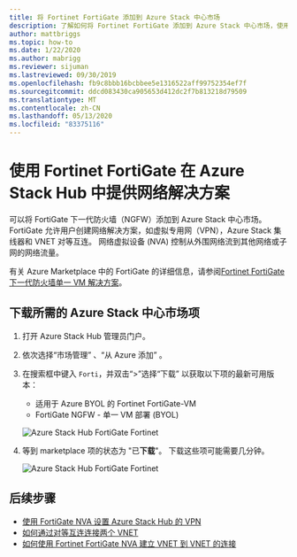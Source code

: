 ```yaml
---
title: 将 Fortinet FortiGate 添加到 Azure Stack 中心市场
description: 了解如何将 Fortinet FortiGate 添加到 Azure Stack 中心市场，使用户能够创建网络解决方案。
author: mattbriggs
ms.topic: how-to
ms.date: 1/22/2020
ms.author: mabrigg
ms.reviewer: sijuman
ms.lastreviewed: 09/30/2019
ms.openlocfilehash: fb9c8bbb16bcbbee5e1316522aff99752354ef7f
ms.sourcegitcommit: ddcd083430ca905653d412dc2f7b813218d79509
ms.translationtype: MT
ms.contentlocale: zh-CN
ms.lasthandoff: 05/13/2020
ms.locfileid: "83375116"
---
```

# <a name="offer-a-network-solution-in-azure-stack-hub-with-fortinet-fortigate"></a>使用 Fortinet FortiGate 在 Azure Stack Hub 中提供网络解决方案

可以将 FortiGate 下一代防火墙（NGFW）添加到 Azure Stack 中心市场。 FortiGate 允许用户创建网络解决方案，如虚拟专用网（VPN），Azure Stack 集线器和 VNET 对等互连。 网络虚拟设备 (NVA) 控制从外围网络流到其他网络或子网的网络流量。

有关 Azure Marketplace 中的 FortiGate 的详细信息，请参阅[Fortinet FortiGate 下一代防火墙单一 VM 解决方案](https://azuremarketplace.microsoft.com/marketplace/apps/fortinet.fortinet-FortiGate-singlevm)。

## <a name="download-the-required-azure-stack-hub-marketplace-items"></a>下载所需的 Azure Stack 中心市场项

1. 打开 Azure Stack Hub 管理员门户。

2. 依次选择“市场管理”  、“从 Azure 添加”  。

3. 在搜索框中键入 `Forti`，并双击“>”选择“下载”  以获取以下项的最新可用版本：
    - 适用于 Azure BYOL 的 Fortinet FortiGate-VM
    - FortiGate NGFW - 单一 VM 部署 (BYOL)

    ![Azure Stack Hub FortiGate Fortinet](./media/azure-stack-network-solutions-enable/azure-stack-marketplace-FortiGate-fortinet.png)

4. 等到 marketplace 项的状态为 "已**下载**"。 下载这些项可能需要几分钟。

    ![Azure Stack Hub FortiGate Fortinet](./media/azure-stack-network-solutions-enable/image4.png)

## <a name="next-steps"></a>后续步骤

- [使用 FortiGate NVA 设置 Azure Stack Hub 的 VPN](../user/azure-stack-network-howto-vnet-to-onprem.md)  
- [如何通过对等互连连接两个 VNET](../user/azure-stack-network-howto-vnet-to-vnet.md)  
- [如何使用 Fortinet FortiGate NVA 建立 VNET 到 VNET 的连接](../user/azure-stack-network-howto-vnet-to-vnet-stacks.md)  
